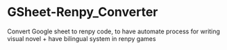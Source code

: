 # GSheet-Renpy_Converter
Convert Google sheet to renpy code, to have automate process for writing visual novel + have bilingual system in renpy games
